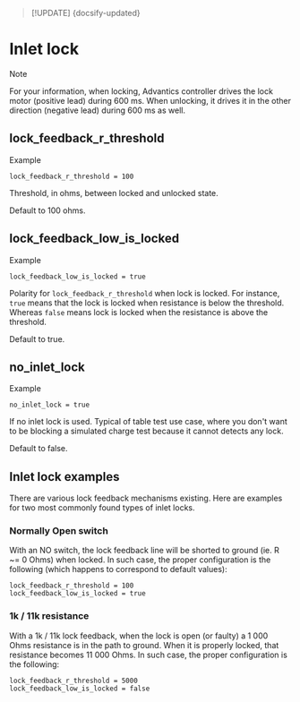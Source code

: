 > [!UPDATE] {docsify-updated}
# Inlet lock

> [!NOTE]
> For your information, when locking, Advantics controller drives the lock motor (positive lead)
> during 600 ms. When unlocking, it drives it in the other direction (negative lead) during 600 ms as
> well.

## lock_feedback_r_threshold

<figcaption>Example</figcaption>

    lock_feedback_r_threshold = 100

Threshold, in ohms, between locked and unlocked state.

Default to 100 ohms.

## lock_feedback_low_is_locked

<figcaption>Example</figcaption>

    lock_feedback_low_is_locked = true

Polarity for `lock_feedback_r_threshold` when lock is locked. For instance, `true` means that the
lock is locked when resistance is below the threshold. Whereas `false` means lock is locked when the
resistance is above the threshold.

Default to true.

## no_inlet_lock

<figcaption>Example</figcaption>

    no_inlet_lock = true

If no inlet lock is used. Typical of table test use case, where you don't want to be blocking a
simulated charge test because it cannot detects any lock.

Default to false.

## Inlet lock examples

There are various lock feedback mechanisms existing. Here are examples for two most commonly found
types of inlet locks.

### Normally Open switch

With an NO switch, the lock feedback line will be shorted to ground (ie. R ~= 0 Ohms) when locked.
In such case, the proper configuration is the following (which happens to correspond to default
values):

    lock_feedback_r_threshold = 100
    lock_feedback_low_is_locked = true

### 1k / 11k resistance

With a 1k / 11k lock feedback, when the lock is open (or faulty) a 1 000 Ohms resistance is in the
path to ground. When it is properly locked, that resistance becomes 11 000 Ohms. In such case, the
proper configuration is the following:

    lock_feedback_r_threshold = 5000
    lock_feedback_low_is_locked = false
